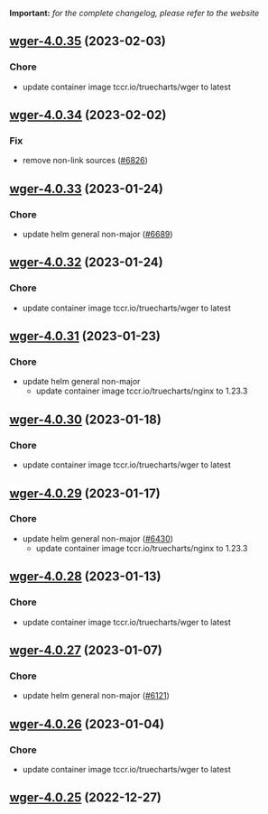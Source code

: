 **Important:**
*for the complete changelog, please refer to the website*




## [wger-4.0.35](https://github.com/truecharts/charts/compare/wger-4.0.34...wger-4.0.35) (2023-02-03)

### Chore

- update container image tccr.io/truecharts/wger to latest
  
  


## [wger-4.0.34](https://github.com/truecharts/charts/compare/wger-4.0.33...wger-4.0.34) (2023-02-02)

### Fix

- remove non-link sources ([#6826](https://github.com/truecharts/charts/issues/6826))
  
  


## [wger-4.0.33](https://github.com/truecharts/charts/compare/wger-4.0.32...wger-4.0.33) (2023-01-24)

### Chore

- update helm general non-major ([#6689](https://github.com/truecharts/charts/issues/6689))
  
  


## [wger-4.0.32](https://github.com/truecharts/charts/compare/wger-4.0.31...wger-4.0.32) (2023-01-24)

### Chore

- update container image tccr.io/truecharts/wger to latest
  
  


## [wger-4.0.31](https://github.com/truecharts/charts/compare/wger-4.0.30...wger-4.0.31) (2023-01-23)

### Chore

- update helm general non-major
  - update container image tccr.io/truecharts/nginx to 1.23.3
  
  


## [wger-4.0.30](https://github.com/truecharts/charts/compare/wger-4.0.29...wger-4.0.30) (2023-01-18)

### Chore

- update container image tccr.io/truecharts/wger to latest
  
  


## [wger-4.0.29](https://github.com/truecharts/charts/compare/wger-4.0.28...wger-4.0.29) (2023-01-17)

### Chore

- update helm general non-major ([#6430](https://github.com/truecharts/charts/issues/6430))
  - update container image tccr.io/truecharts/nginx to 1.23.3
  
  


## [wger-4.0.28](https://github.com/truecharts/charts/compare/wger-4.0.27...wger-4.0.28) (2023-01-13)

### Chore

- update container image tccr.io/truecharts/wger to latest
  
  


## [wger-4.0.27](https://github.com/truecharts/charts/compare/wger-4.0.26...wger-4.0.27) (2023-01-07)

### Chore

- update helm general non-major ([#6121](https://github.com/truecharts/charts/issues/6121))
  
  


## [wger-4.0.26](https://github.com/truecharts/charts/compare/wger-4.0.25...wger-4.0.26) (2023-01-04)

### Chore

- update container image tccr.io/truecharts/wger to latest
  
  


## [wger-4.0.25](https://github.com/truecharts/charts/compare/wger-4.0.24...wger-4.0.25) (2022-12-27)
